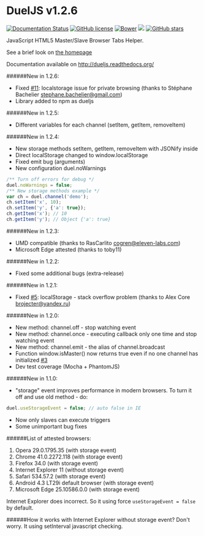 DuelJS v1.2.6
======
[![Documentation Status](https://img.shields.io/badge/docs-latest-brightgreen.svg?style=flat-square)](http://dueljs.readthedocs.org/) [![GitHub license](https://img.shields.io/badge/license-MIT-blue.svg?style=flat-square)](https://raw.githubusercontent.com/studentIvan/dueljs/master/LICENSE) [![Bower](https://img.shields.io/bower/v/duel.svg?style=flat-square)](http://bower.io/search/?q=duel) [![](https://img.shields.io/github/issues-raw/studentIvan/dueljs.svg?style=flat-square)](https://github.com/studentIvan/dueljs/issues/) [![GitHub stars](https://img.shields.io/github/stars/studentIvan/dueljs.svg?style=flat-square)](https://github.com/studentIvan/dueljs/stargazers)

JavaScript HTML5 Master/Slave Browser Tabs Helper.

See a brief look on [the homepage](http://dueljs.studentivan.ru)

Documentation available on http://dueljs.readthedocs.org/

######New in 1.2.6:
* Fixed [#11](https://github.com/studentIvan/dueljs/issues/11): localstorage issue for private browsing (thanks to Stéphane Bachelier <stephane.bachelier@gmail.com>)
* Library added to npm as dueljs

######New in 1.2.5:
* Different variables for each channel (setItem, getItem, removeItem)

######New in 1.2.4:
* New storage methods setItem, getItem, removeItem with JSONify inside
* Direct localStorage changed to window.localStorage
* Fixed emit bug (arguments)
* New configuration duel.noWarnings

```javascript
/** Turn off errors for debug */
duel.noWarnings = false;
/** New storage methods example */
var ch = duel.channel('demo');
ch.setItem('x', 10);
ch.setItem('y', {'a': true});
ch.getItem('x'); // 10
ch.getItem('y'); // Object {'a': true}
```

######New in 1.2.3:
* UMD compatible (thanks to RasCarlito <cogren@eleven-labs.com>)
* Microsoft Edge attested (thanks to toby11)

######New in 1.2.2:
* Fixed some additional bugs (extra-release)

######New in 1.2.1:
* Fixed [#5](https://github.com/studentIvan/dueljs/issues/5): localStorage - stack overflow problem (thanks to Alex Core <brojecter@yandex.ru>)

######New in 1.2.0:
* New method: channel.off - stop watching event
* New method: channel.once - executing callback only one time and stop watching event
* New method: channel.emit - the alias of channel.broadcast
* Function window.isMaster() now returns true even if no one channel has initialized [#3](https://github.com/studentIvan/dueljs/issues/3)
* Dev test coverage (Mocha + PhantomJS)

######New in 1.1.0:
* "storage" event improves performance in modern browsers.
To turn it off and use old method - do:

```javascript
duel.useStorageEvent = false; // auto false in IE
```

* Now only slaves can execute triggers
* Some unimportant bug fixes

######List of attested browsers:

1. Opera 29.0.1795.35 (with storage event)
2. Chrome 41.0.2272.118 (with storage event)
3. Firefox 34.0 (with storage event)
4. Internet Explorer 11 (without storage event)
5. Safari 534.57.2 (with storage event)
6. Android 4.3 LT29i default browser (with storage event)
7. Microsoft Edge 25.10586.0.0 (with storage event)

Internet Explorer does incorrect. So it using force `useStorageEvent = false` by default.

######How it works with Internet Explorer without storage event?
Don't worry. It using setInterval javascript checking.